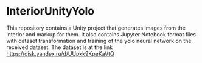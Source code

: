 # InteriorUnityYolo
This repository contains a Unity project that generates images from the interior and markup for them. 
It also contains Jupyter Notebook format files with dataset transformation and training of the yolo neural network on the received dataset.
The dataset is at the link https://disk.yandex.ru/d/UUpkk9KpeKaVtQ
